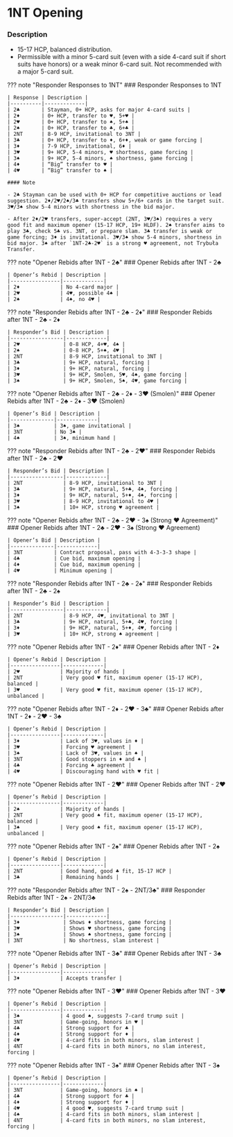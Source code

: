 # 1NT Opening

### Description
- 15-17 HCP, balanced distribution.
- Permissible with a minor 5-card suit (even with a side 4-card suit if short suits have honors) or a weak minor 6-card suit. Not recommended with a major 5-card suit.

??? note "Responder Responses to 1NT"
    ### Responder Responses to 1NT

    | Response | Description |
    |----------|-------------|
    | 2♣       | Stayman, 0+ HCP, asks for major 4-card suits |
    | 2♦       | 0+ HCP, transfer to ♥, 5+♥ |
    | 2♥       | 0+ HCP, transfer to ♠, 5+♠ |
    | 2♠       | 0+ HCP, transfer to ♣, 6+♣ |
    | 2NT      | 8-9 HCP, invitational to 3NT |
    | 3♣       | 0+ HCP, transfer to ♦, 6+♦, weak or game forcing |
    | 3♦       | 7-9 HCP, invitational, 6♦ |
    | 3♥       | 9+ HCP, 5-4 minors, ♥ shortness, game forcing |
    | 3♠       | 9+ HCP, 5-4 minors, ♠ shortness, game forcing |
    | 4♦       | “Big” transfer to ♥ |
    | 4♥       | “Big” transfer to ♠ |

    #### Note

    - 2♣ Stayman can be used with 0+ HCP for competitive auctions or lead suggestion. 2♦/2♥/2♠/3♣ transfers show 5+/6+ cards in the target suit. 3♥/3♠ show 5-4 minors with shortness in the bid major.

    - After 2♦/2♥ transfers, super-accept (2NT, 3♥/3♠) requires a very good fit and maximum opener (15-17 HCP, 19+ HLDF). 2♠ transfer aims to play 3♣, check 5♣ vs. 3NT, or prepare slam. 3♣ transfer is weak or game forcing; 3♦ is invitational. 3♥/3♠ show 5-4 minors, shortness in bid major. 3♠ after `1NT-2♣-2♥` is a strong ♥ agreement, not Trybuła Transfer.

??? note "Opener Rebids after 1NT - 2♣"
    ### Opener Rebids after 1NT - 2♣

    | Opener’s Rebid | Description |
    |----------------|-------------|
    | 2♦             | No 4-card major |
    | 2♥             | 4♥, possible 4♠ |
    | 2♠             | 4♠, no 4♥ |

??? note "Responder Rebids after 1NT - 2♣ - 2♦"
    ### Responder Rebids after 1NT - 2♣ - 2♦

    | Responder’s Bid | Description |
    |-----------------|-------------|
    | 2♥              | 0-8 HCP, 4+♥, 4♠ |
    | 2♠              | 0-8 HCP, 5+♠, 4♥ |
    | 2NT             | 8-9 HCP, invitational to 3NT |
    | 3♣              | 9+ HCP, natural, forcing |
    | 3♦              | 9+ HCP, natural, forcing |
    | 3♥              | 9+ HCP, Smolen, 5♥, 4♠, game forcing |
    | 3♠              | 9+ HCP, Smolen, 5♠, 4♥, game forcing |

??? note "Opener Rebids after 1NT - 2♣ - 2♦ - 3♥ (Smolen)"
    ### Opener Rebids after 1NT - 2♣ - 2♦ - 3♥ (Smolen)

    | Opener’s Bid | Description |
    |--------------|-------------|
    | 3♠           | 3♠, game invitational |
    | 3NT          | No 3♠ |
    | 4♠           | 3♠, minimum hand |

??? note "Responder Rebids after 1NT - 2♣ - 2♥"
    ### Responder Rebids after 1NT - 2♣ - 2♥

    | Responder’s Bid | Description |
    |-----------------|-------------|
    | 2NT             | 8-9 HCP, invitational to 3NT |
    | 3♣              | 9+ HCP, natural, 5+♣, 4♠, forcing |
    | 3♦              | 9+ HCP, natural, 5+♦, 4♠, forcing |
    | 3♥              | 8-9 HCP, invitational to 4♥ |
    | 3♠              | 10+ HCP, strong ♥ agreement |

??? note "Opener Rebids after 1NT - 2♣ - 2♥ - 3♠ (Strong ♥ Agreement)"
    ### Opener Rebids after 1NT - 2♣ - 2♥ - 3♠ (Strong ♥ Agreement)

    | Opener’s Bid | Description |
    |--------------|-------------|
    | 3NT          | Contract proposal, pass with 4-3-3-3 shape |
    | 4♣           | Cue bid, maximum opening |
    | 4♦           | Cue bid, maximum opening |
    | 4♥           | Minimum opening |

??? note "Responder Rebids after 1NT - 2♣ - 2♠"
    ### Responder Rebids after 1NT - 2♣ - 2♠

    | Responder’s Bid | Description |
    |-----------------|-------------|
    | 2NT             | 8-9 HCP, 4♥, invitational to 3NT |
    | 3♣              | 9+ HCP, natural, 5+♣, 4♥, forcing |
    | 3♦              | 9+ HCP, natural, 5+♦, 4♥, forcing |
    | 3♥              | 10+ HCP, strong ♠ agreement |

??? note "Opener Rebids after 1NT - 2♦"
    ### Opener Rebids after 1NT - 2♦

    | Opener’s Rebid | Description |
    |----------------|-------------|
    | 2♥             | Majority of hands |
    | 2NT            | Very good ♥ fit, maximum opener (15-17 HCP), balanced |
    | 3♥             | Very good ♥ fit, maximum opener (15-17 HCP), unbalanced |

??? note "Opener Rebids after 1NT - 2♦ - 2♥ - 3♣"
    ### Opener Rebids after 1NT - 2♦ - 2♥ - 3♣

    | Opener’s Rebid | Description |
    |----------------|-------------|
    | 3♦             | Lack of 3♥, values in ♦ |
    | 3♥             | Forcing ♥ agreement |
    | 3♠             | Lack of 3♥, values in ♠ |
    | 3NT            | Good stoppers in ♦ and ♠ |
    | 4♣             | Forcing ♣ agreement |
    | 4♥             | Discouraging hand with ♥ fit |

??? note "Opener Rebids after 1NT - 2♥"
    ### Opener Rebids after 1NT - 2♥

    | Opener’s Rebid | Description |
    |----------------|-------------|
    | 2♠             | Majority of hands |
    | 2NT            | Very good ♠ fit, maximum opener (15-17 HCP), balanced |
    | 3♠             | Very good ♠ fit, maximum opener (15-17 HCP), unbalanced |

??? note "Opener Rebids after 1NT - 2♠"
    ### Opener Rebids after 1NT - 2♠

    | Opener’s Rebid | Description |
    |----------------|-------------|
    | 2NT            | Good hand, good ♣ fit, 15-17 HCP |
    | 3♣             | Remaining hands |

??? note "Responder Rebids after 1NT - 2♠ - 2NT/3♣"
    ### Responder Rebids after 1NT - 2♠ - 2NT/3♣

    | Responder’s Bid | Description |
    |-----------------|-------------|
    | 3♦              | Shows ♦ shortness, game forcing |
    | 3♥              | Shows ♥ shortness, game forcing |
    | 3♠              | Shows ♠ shortness, game forcing |
    | 3NT             | No shortness, slam interest |

??? note "Opener Rebids after 1NT - 3♣"
    ### Opener Rebids after 1NT - 3♣

    | Opener’s Rebid | Description |
    |----------------|-------------|
    | 3♦             | Accepts transfer |

??? note "Opener Rebids after 1NT - 3♥"
    ### Opener Rebids after 1NT - 3♥

    | Opener’s Rebid | Description |
    |----------------|-------------|
    | 3♠             | 4 good ♠, suggests 7-card trump suit |
    | 3NT            | Game-going, honors in ♥ |
    | 4♣             | Strong support for ♣ |
    | 4♦             | Strong support for ♦ |
    | 4♥             | 4-card fits in both minors, slam interest |
    | 4NT            | 4-card fits in both minors, no slam interest, forcing |

??? note "Opener Rebids after 1NT - 3♠"
    ### Opener Rebids after 1NT - 3♠

    | Opener’s Rebid | Description |
    |----------------|-------------|
    | 3NT            | Game-going, honors in ♠ |
    | 4♣             | Strong support for ♣ |
    | 4♦             | Strong support for ♦ |
    | 4♥             | 4 good ♥, suggests 7-card trump suit |
    | 4♠             | 4-card fits in both minors, slam interest |
    | 4NT            | 4-card fits in both minors, no slam interest, forcing |
